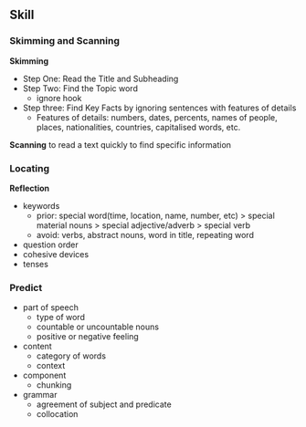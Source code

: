 ## Skill

### Skimming and Scanning

**Skimming**
- Step One: Read the Title and Subheading
- Step Two: Find the Topic word
    - ignore hook
- Step three: Find Key Facts by ignoring sentences with features of details
    - Features of details: numbers, dates, percents, names of people, places, nationalities, countries, capitalised words, etc.

**Scanning**
to read a text quickly to find specific information

### Locating

**Reflection**
- keywords
    - prior: special word(time, location, name, number, etc) > special material nouns > special adjective/adverb > special verb
    - avoid: verbs, abstract nouns, word in title, repeating word
- question order
- cohesive devices
- tenses

### Predict
- part of speech
    - type of word
    - countable or uncountable nouns
    - positive or negative feeling
- content
    - category of words
    - context
- component
    - chunking
- grammar
    - agreement of subject and predicate
    - collocation
